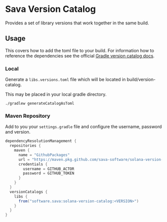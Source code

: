 # Sava Version Catalog

Provides a set of library versions that work together in the same build.

## Usage

This covers how to add the toml file to your build. For information how to reference the dependencies see the
official [Gradle version catalog docs](https://docs.gradle.org/current/userguide/version_catalogs.html).

### Local

Generate a `libs.versions.toml` file which will be located in build/version-catalog.

This may be placed in your local gradle directory.

```shell
./gradlew generateCatalogAsToml
```

### Maven Repository

Add to you your `settings.gradle` file and configure the username, password and version.

```groovy
dependencyResolutionManagement {
  repositories {
    maven {
      name = "GithubPackages"
      url = "https://maven.pkg.github.com/sava-software/solana-version-catalog"
      credentials {
        username = GITHUB_ACTOR
        password = GITHUB_TOKEN
      }
    }
  }
  versionCatalogs {
    libs {
      from("software.sava:solana-version-catalog:<VERSION>")
    }
  }
}
```
